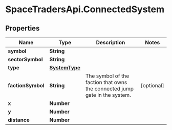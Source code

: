 # SpaceTradersApi.ConnectedSystem

## Properties

Name | Type | Description | Notes
------------ | ------------- | ------------- | -------------
**symbol** | **String** |  | 
**sectorSymbol** | **String** |  | 
**type** | [**SystemType**](SystemType.md) |  | 
**factionSymbol** | **String** | The symbol of the faction that owns the connected jump gate in the system. | [optional] 
**x** | **Number** |  | 
**y** | **Number** |  | 
**distance** | **Number** |  | 


